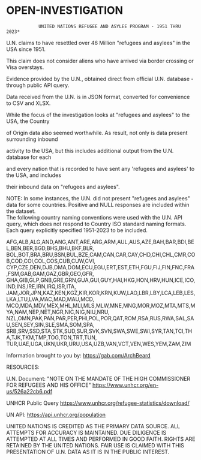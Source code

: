 # OPEN-INVESTIGATION

				UNITED NATIONS REFUGEE AND ASYLEE PROGRAM - 1951 THRU 2023*


U.N. claims to have resettled over 46 Million "refugees and asylees" in the USA since 1951.

This claim does not consider aliens who have arrived via border crossing or Visa overstays.

Evidence provided by the U.N., obtained direct from official U.N. database - through public API query.

Data received from the U.N. is in JSON format, converted for convenience to CSV and XLSX.

While the focus of the investigation looks at "refugees and asylees" to the USA, the Country

of Origin data also seemed worthwhile.  As result, not only is data present surrounding inbound

activity to the USA, but this includes additional output from the U.N. database for each

and every nation that is recorded to have sent any 'refugees and asylees' to the USA, and includes

their inbound data on "refugees and asylees".

NOTE:  In some instances, the U.N. did not present "refugees and asylees" data for some countries.
Positive and NULL responses are included within the dataset.  
The following country naming conventions were used with the U.N. API query, which does not respond to
Country ISO standard naming formats.  Each query explicitly specified 1951-2023 to be included.

AFG,ALB,ALG,AND,ANG,ANT,ARE,ARG,ARM,AUL,AUS,AZE,BAH,BAR,BDI,BEL,BEN,BER,BGD,BHS,BHU,BKF,BLR,
BOL,BOT,BRA,BRU,BSN,BUL,BZE,CAM,CAN,CAR,CAY,CHD,CHI,CHL,CMR,COB,COD,COI,COL,COS,CUB,CUW,CVI,
CYP,CZE,DEN,DJB,DMA,DOM,ECU,EGU,ERT,EST,ETH,FGU,FIJ,FIN,FNC,FRA,FSM,GAB,GAM,GAZ,GBR,GEO,GFR,
GHA,GIB,GLP,GNB,GRE,GRN,GUA,GUI,GUY,HAI,HKG,HON,HRV,HUN,ICE,ICO,IND,INS,IRE,IRN,IRQ,ISR,ITA,
JAM,JOR,JPN,KAZ,KEN,KGZ,KIR,KOR,KRN,KUW,LAO,LBR,LBY,LCA,LEB,LES,LKA,LTU,LVA,MAC,MAD,MAU,MCD,
MCO,MDA,MDV,MEX,MHL,MLI,MLS,MLW,MNE,MNG,MOR,MOZ,MTA,MTS,MYA,NAM,NEP,NET,NGR,NIC,NIG,NIU,NRU,
NZL,OMN,PAK,PAN,PAR,PER,PHI,POL,POR,QAT,ROM,RSA,RUS,RWA,SAL,SAU,SEN,SEY,SIN,SLE,SMA,SOM,SPA,
SRB,SRV,SSD,STA,STK,SUD,SUR,SVK,SVN,SWA,SWE,SWI,SYR,TAN,TCI,THA,TJK,TKM,TMP,TOG,TON,TRT,TUN,
TUR,UAE,UGA,UKN,UKR,URU,USA,UZB,VAN,VCT,VEN,WES,YEM,ZAM,ZIM



Information brought to you by:  https://gab.com/ArchBeard


RESOURCES:

U.N. Document:  "NOTE ON THE MANDATE OF THE HIGH COMMISSIONER FOR REFUGEES AND HIS OFFICE"
https://www.unhcr.org/en-us/526a22cb6.pdf

UNHCR Public Query
https://www.unhcr.org/refugee-statistics/download/

UN API:
https://api.unhcr.org/population

UNITED NATIONS IS CREDITED AS THE PRIMARY DATA SOURCE.
ALL ATTEMPTS FOR ACCURACY IS MAINTAINED.
DUE DILIGENCE IS ATTEMPTED AT ALL TIMES AND PERFORMED IN GOOD FAITH.
RIGHTS ARE RETAINED BY THE UNITED NATIONS.
FAIR USE IS CLAIMED WITH THIS PRESENTATION OF U.N. DATA AS IT IS IN THE PUBLIC INTEREST.
